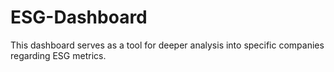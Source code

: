 # ESG-Dashboard
This dashboard serves as a tool for deeper analysis into specific companies regarding ESG metrics.

